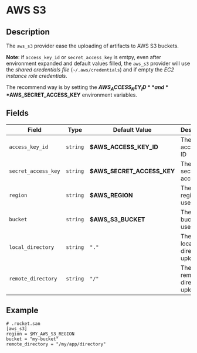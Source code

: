 # AWS S3

## Description

The `aws_s3` provider ease the uploading of artifacts to AWS S3 buckets.

**Note**:  if `access_key_id` or `secret_access_key` is emtpy, even after environment expanded
and default values filled, the `aws_s3` provider will use the *shared credentials file* (`~/.aws/credentials`)
and if empty the *EC2 instance role credentials*.

The recommend way is by setting the **$AWS_ACCESS_KEY_ID** and **$AWS_SECRET_ACCESS_KEY** environment
variables.

## Fields

| Field | Type | Default Value | Description |
| ----- | -----| ------------- |------------ |
| `access_key_id` | `string` | **$AWS_ACCESS_KEY_ID** | The AWS access key ID |
| `secret_access_key` | `string` | **$AWS_SECRET_ACCESS_KEY** | The AWS secret access key |
| `region` | `string` | **$AWS_REGION** | The AWS region to use |
| `bucket` | `string` | **$AWS_S3_BUCKET** | The S3 bucket to use |
| `local_directory` | `string` | `"."` | The base local directory to upload |
| `remote_directory` | `string` | `"/"` | The base remote directory to upload to |


## Example

```san
# .rocket.san
[aws_s3]
region = $MY_AWS_S3_REGION
bucket = "my-bucket"
remote_directory = "/my/app/directory"
```
